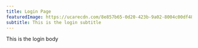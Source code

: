 ```yaml
---
title: Login Page
featuredImage: https://ucarecdn.com/8e857b65-0d20-423b-9a02-8004c00df487/
subtitle: This is the login subtitle
---
```

This is the login body
